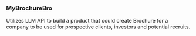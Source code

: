 ### MyBrochureBro
Utilizes LLM API to build a product that could create Brochure for a company to be used for prospective clients, investors and potential recruits.

